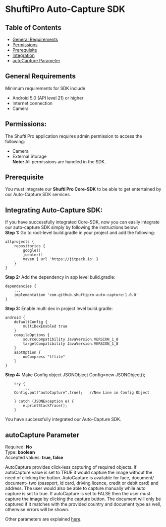 # ShuftiPro Auto-Capture SDK

## Table of Contents
* [General Requirements](#general-requirements)
* [Permissions](#permissions)
* [Prerequisite](#prerequisite)
* [Integration](#Integrating-auto-capture-sdk)
* [autoCapture Parameter](#autocapture-parameter)

## General Requirements
Minimum requirements for SDK include
- Android 5.0 (API level 21) or higher
- Internet connection
- Camera
## Permissions:
The Shufti Pro application requires admin permission to access the following:
- Camera
- External Storage<br>
**Note:** All permissions are handled in the SDK.
## Prerequisite
You must integrate our **Shufti Pro Core-SDK** to be able to get entertained by our Auto-Capture SDK services.
## Integrating Auto-Capture SDK:
If you have successfully integrated Core-SDK, now you can easily integrate our auto-capture SDK simply by following the instructions below:<br>
**Step 1:** Go to root-level build.gradle in your project and add the following:
```
allprojects {
    repositories {
        google()
        jcenter()
        maven { url 'https://jitpack.io' }
    }
}
```
**Step 2:** Add the dependency in app level bulid.gradle:
```
dependencies {
    ...
	implementation 'com.github.shuftipro:auto-capture:1.0.0'
}
```
**Step 3:** Enable multi dex in project level bulid.gradle:
```
android {
    defaultConfig {
        multiDexEnabled true
    }
    compileOptions {
        sourceCompatibility JavaVersion.VERSION_1_8
        targetCompatibility JavaVersion.VERSION_1_8
    }
    aaptOption {
        noCompress "tflite"
    }
}
```
**Step 4:** Make Config object
JSONObject Config=new JSONObject();

        try {
            ...
		Config.put("autoCapture",true);   //New Line in Config Object

        } catch (JSONException e) {
            e.printStackTrace();
        }
You have successfully integrated our Auto-Capture SDK.


## autoCapture Parameter
Required: **No**<br>
Type: **boolean**<br>
Accepted values: **true, false**<br>

AutoCapture provides click-less capturing of required objects. If autoCapture value is set to TRUE it would capture the image without the need of clicking the button. AutoCapture is available for face, document/ document- two (passport, id card, driving licence, credit or debit card) and address. The user would also be able to capture manually while auto capture is set to true. If autoCapture is set to FALSE then the user must capture the image by clicking the capture button. The document will only be captured if it matches with the provided country and document type as well, otherwise errors will be shown.

Other parameters are explained  [here](#Request-Object-Parameters).